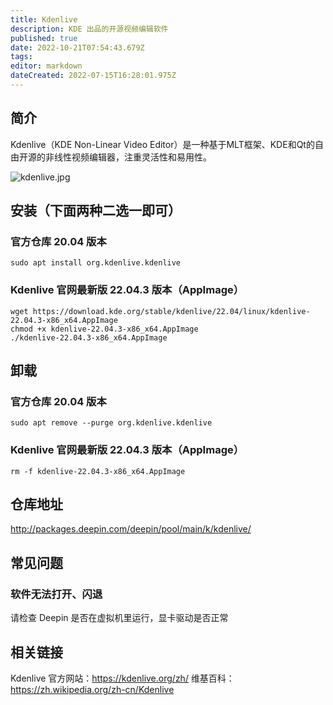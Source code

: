 ```yaml
---
title: Kdenlive
description: KDE 出品的开源视频编辑软件
published: true
date: 2022-10-21T07:54:43.679Z
tags: 
editor: markdown
dateCreated: 2022-07-15T16:28:01.975Z
---
```


## 简介
Kdenlive（KDE Non-Linear Video Editor）是一种基于MLT框架、KDE和Qt的自由开源的非线性视频编辑器，注重灵活性和易用性。

![kdenlive.jpg](/kdenlive.jpg)
## 安装（下面两种二选一即可）
### 官方仓库 20.04 版本
```
sudo apt install org.kdenlive.kdenlive
```

### Kdenlive 官网最新版 22.04.3 版本（AppImage）
```
wget https://download.kde.org/stable/kdenlive/22.04/linux/kdenlive-22.04.3-x86_x64.AppImage
chmod +x kdenlive-22.04.3-x86_x64.AppImage
./kdenlive-22.04.3-x86_x64.AppImage
```

## 卸载
### 官方仓库 20.04 版本
```
sudo apt remove --purge org.kdenlive.kdenlive
```

### Kdenlive 官网最新版 22.04.3 版本（AppImage）
```
rm -f kdenlive-22.04.3-x86_x64.AppImage
```

## 仓库地址
http://packages.deepin.com/deepin/pool/main/k/kdenlive/
## 常见问题
### 软件无法打开、闪退
请检查 Deepin 是否在虚拟机里运行，显卡驱动是否正常
## 相关链接
Kdenlive 官方网站：https://kdenlive.org/zh/
维基百科：https://zh.wikipedia.org/zh-cn/Kdenlive